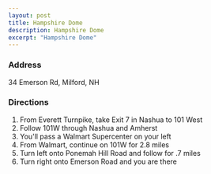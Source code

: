 ```yaml
---
layout: post
title: Hampshire Dome
description: Hampshire Dome
excerpt: "Hampshire Dome"
---
```

### Address
34 Emerson Rd, Milford, NH

### Directions
1. From Everett Turnpike, take Exit 7 in Nashua to 101 West
2. Follow 101W through Nashua and Amherst
3. You'll pass a Walmart Supercenter on your left
4. From Walmart, continue on 101W for 2.8 miles
5. Turn left onto Ponemah Hill Road and follow for .7 miles
6. Turn right onto Emerson Road and you are there
